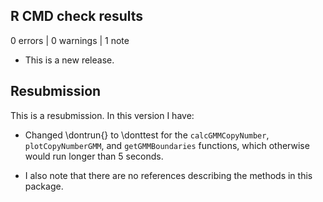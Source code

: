 ## R CMD check results

0 errors | 0 warnings | 1 note

* This is a new release.

## Resubmission
This is a resubmission. In this version I have:

* Changed \dontrun{} to \donttest for the `calcGMMCopyNumber`, `plotCopyNumberGMM`, 
and `getGMMBoundaries` functions, which otherwise would run longer than 5 seconds.
  
* I also note that there are no references describing the methods in this package.